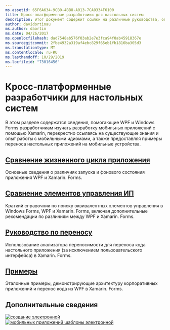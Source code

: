 ```yaml
---
ms.assetid: 65F6A634-9CB0-4BB8-A013-7CA0334F6100
title: Кросс-платформенные разработчики для настольных систем
description: Этот документ содержит ссылки на различные руководства, описывающие Xamarin. Forms для разработчиков WPF и Windows Forms. В связанном содержимом рассматриваются жизненный цикл приложения, элементы управления пользовательского интерфейса, руководство по переносу и примеры.
author: davidortinau
ms.author: daortin
ms.date: 04/26/2017
ms.openlocfilehash: dad7548ab576f03ab2e7e3fca94f0ab45918367e
ms.sourcegitcommit: 2fbe4932a319af4ebc829f65eb1fb1816ba305d3
ms.translationtype: MT
ms.contentlocale: ru-RU
ms.lasthandoff: 10/29/2019
ms.locfileid: "73016456"
---
```

# <a name="cross-platform-for-desktop-developers"></a>Кросс-платформенные разработчики для настольных систем

В этом разделе содержатся сведения, помогающие WPF и Windows Forms разработчикам изучать разработку мобильных приложений с помощью Xamarin, перекрестно ссылаясь на существующие знания и опыт работы с мобильными идиомами, а также предоставляя примеры переноса настольных приложений на мобильные устройства.

## <a name="app-lifecycle-comparison"></a>[Сравнение жизненного цикла приложения](lifecycle.md)

Основные сведения о различиях запуска и фонового состояния приложения WPF и Xamarin. Forms.

## <a name="ui-controls-comparison"></a>[Сравнение элементов управления ИП](controls/index.md)

Краткий справочник по поиску эквивалентных элементов управления в Windows Forms, WPF и Xamarin. Forms, включая дополнительные рекомендации по различиям между WPF и Xamarin. Forms.

## <a name="porting-guidance"></a>[Руководство по переносу](porting.md)

Использование анализатора переносимости для переноса кода настольного приложения (за исключением пользовательского интерфейса) в Xamarin. Forms.

## <a name="samples"></a>[Примеры](samples.md)

Эталонные примеры, демонстрирующие архитектуру корпоративных приложений и перенос кода из WPF в Xamarin. Forms.

## <a name="learn-more"></a>Дополнительные сведения

[![создание электронной](images/creating-sml.png)](~/xamarin-forms/creating-mobile-apps-xamarin-forms/index.md) [![мобильных приложений шаблоны электронной](images/enterprise-sml.png)](~/xamarin-forms/enterprise-application-patterns/index.md)
